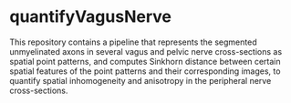 # quantifyVagusNerve
 
This repository contains a pipeline that represents the segmented unmyelinated axons in several vagus and pelvic nerve cross-sections as spatial point patterns, and computes Sinkhorn distance between certain spatial features of the point patterns and their corresponding images, to quantify spatial inhomogeneity and anisotropy in the peripheral nerve cross-sections.